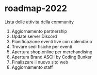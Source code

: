 # roadmap-2022
Lista delle attività della community

1. Aggiornamento partnership
2. Update server Discord
3. Pianificazione eventi live con calendario
4. Trovare sedi fisiche per eventi
5. Apertura shop online per merchandising
6. Apertura Brand ASCII by Coding Bunker
7. Finalizzare il nuovo sito web
8. Aggiornamento staff
